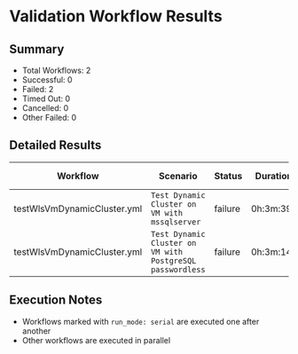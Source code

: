 # Validation Workflow Results

## Summary
- Total Workflows: 2
- Successful: 0
- Failed: 2
- Timed Out: 0
- Cancelled: 0
- Other Failed: 0

## Detailed Results

| Workflow | Scenario | Status | Duration | Run URL |
|----------|----------|---------|-----------|----------|
| testWlsVmDynamicCluster.yml | `Test Dynamic Cluster on VM with mssqlserver` | failure | 0h:3m:39s | [View Run](https://github.com/azure-javaee/weblogic-azure/actions/runs/17737855452) |
| testWlsVmDynamicCluster.yml | `Test Dynamic Cluster on VM with PostgreSQL passwordless` | failure | 0h:3m:14s | [View Run](https://github.com/azure-javaee/weblogic-azure/actions/runs/17737980089) |


## Execution Notes
- Workflows marked with `run_mode: serial` are executed one after another
- Other workflows are executed in parallel
